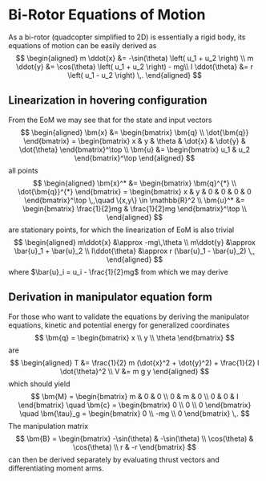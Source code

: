 # Bi-Rotor Equations of Motion

As a bi-rotor (quadcopter simplified to 2D) is essentially a rigid body, its equations of motion can be easily derived as
$$
\begin{aligned}
m \ddot{x} &= -\sin(\theta) \left( u_1 + u_2 \right) \\
m \ddot{y} &= \cos(\theta) \left( u_1 + u_2 \right) - mg\\
I \ddot{\theta} &= r \left( u_1 - u_2 \right) \,.
\end{aligned}
$$

## Linearization in hovering configuration

From the EoM we may see that for the state and input vectors
$$
\begin{aligned}
\bm{x} &= \begin{bmatrix} \bm{q} \\ \dot{\bm{q}} \end{bmatrix} = \begin{bmatrix} x & y & \theta & \dot{x} & \dot{y} & \dot{\theta} \end{bmatrix}^\top \\
\bm{u} &= \begin{bmatrix} u_1 & u_2 \end{bmatrix}^\top
\end{aligned}
$$
all points
$$
\begin{aligned}
\bm{x}^* &= \begin{bmatrix} \bm{q}^{*} \\ \dot{\bm{q}}^{*} \end{bmatrix} = \begin{bmatrix} x & y & 0 & 0 & 0 & 0 \end{bmatrix}^\top \,,\quad \{x,y\} \in \mathbb{R}^2 \\
\bm{u}^* &= \begin{bmatrix} \frac{1}{2}mg & \frac{1}{2}mg \end{bmatrix}^\top \\
\end{aligned}
$$
are stationary points, for which the linearization of EoM is also trivial
$$
\begin{aligned}
m\ddot{x} &\approx -mg\,\theta \\
m\ddot{y} &\approx \bar{u}_1 + \bar{u}_2 \\
I\ddot{\theta} &\approx r (\bar{u}_1 - \bar{u}_2) \,,
\end{aligned}
$$
where $\bar{u}_i = u_i - \frac{1}{2}mg$ from which we may derive

## Derivation in manipulator equation form

For those who want to validate the equations by deriving the manipulator equations, kinetic and potential energy for generalized coordinates
$$
\bm{q} = \begin{bmatrix}
  x \\ y \\ \theta
\end{bmatrix}
$$
are 
$$
\begin{aligned}
T &= \frac{1}{2} m (\dot{x}^2 + \dot{y}^2) + \frac{1}{2} I \dot{\theta}^2 \\
V &= m g y
\end{aligned}
$$
which should yield
$$
\bm{M} = \begin{bmatrix}
  m & 0 & 0 \\
  0 & m & 0 \\
  0 & 0 & I
\end{bmatrix} \quad
\bm{c} = \begin{bmatrix} 0 \\ 0 \\ 0 \end{bmatrix} \quad
\bm{\tau}_g = \begin{bmatrix} 0 \\ -mg \\ 0 \end{bmatrix} \,.
$$
The manipulation matrix
$$
\bm{B} = \begin{bmatrix} -\sin(\theta) & -\sin(\theta) \\ \cos(\theta) & \cos(\theta) \\ r & -r \end{bmatrix}
$$
can then be derived separately by evaluating thrust vectors and differentiating moment arms.



